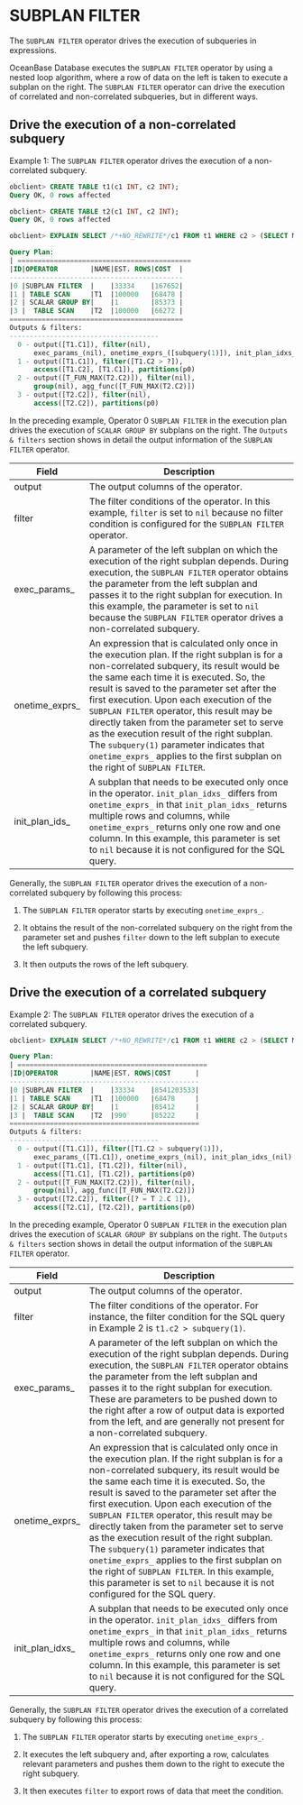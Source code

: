 # SUBPLAN FILTER

The `SUBPLAN FILTER` operator drives the execution of subqueries in expressions.

OceanBase Database executes the `SUBPLAN FILTER` operator by using a nested loop algorithm, where a row of data on the left is taken to execute a subplan on the right. The `SUBPLAN FILTER` operator can drive the execution of correlated and non-correlated subqueries, but in different ways.

## Drive the execution of a non-correlated subquery

Example 1: The `SUBPLAN FILTER` operator drives the execution of a non-correlated subquery.

```sql
obclient> CREATE TABLE t1(c1 INT, c2 INT);
Query OK, 0 rows affected

obclient> CREATE TABLE t2(c1 INT, c2 INT);
Query OK, 0 rows affected

obclient> EXPLAIN SELECT /*+NO_REWRITE*/c1 FROM t1 WHERE c2 > (SELECT MAX(c2) FROM t2);

Query Plan:
| ===========================================
|ID|OPERATOR        |NAME|EST. ROWS|COST  |
-------------------------------------------
|0 |SUBPLAN FILTER  |    |33334    |167652|
|1 | TABLE SCAN     |T1  |100000   |68478 |
|2 | SCALAR GROUP BY|    |1        |85373 |
|3 |  TABLE SCAN    |T2  |100000   |66272 |
===========================================
Outputs & filters:
-------------------------------------
  0 - output([T1.C1]), filter(nil),
      exec_params_(nil), onetime_exprs_([subquery(1)]), init_plan_idxs_(nil)
  1 - output([T1.C1]), filter([T1.C2 > ?]),
      access([T1.C2], [T1.C1]), partitions(p0)
  2 - output([T_FUN_MAX(T2.C2)]), filter(nil),
      group(nil), agg_func([T_FUN_MAX(T2.C2)])
  3 - output([T2.C2]), filter(nil),
      access([T2.C2]), partitions(p0)
```

In the preceding example, Operator 0 `SUBPLAN FILTER` in the execution plan drives the execution of `SCALAR GROUP BY` subplans on the right. The `Outputs & filters` section shows in detail the output information of the `SUBPLAN FILTER` operator.

| **Field** | **Description** |
|----------------|------------------------|
| output | The output columns of the operator.  |
| filter | The filter conditions of the operator. In this example, `filter` is set to `nil` because no filter condition is configured for the `SUBPLAN FILTER` operator.  |
| exec_params_ | A parameter of the left subplan on which the execution of the right subplan depends. During execution, the `SUBPLAN FILTER` operator obtains the parameter from the left subplan and passes it to the right subplan for execution. In this example, the parameter is set to `nil` because the `SUBPLAN FILTER` operator drives a non-correlated subquery.  |
| onetime_exprs_ | An expression that is calculated only once in the execution plan. If the right subplan is for a non-correlated subquery, its result would be the same each time it is executed. So, the result is saved to the parameter set after the first execution. Upon each execution of the `SUBPLAN FILTER` operator, this result may be directly taken from the parameter set to serve as the execution result of the right subplan. The `subquery(1)` parameter indicates that `onetime_exprs_` applies to the first subplan on the right of `SUBPLAN FILTER`.  |
| init_plan_ids_ | A subplan that needs to be executed only once in the operator. `init_plan_idxs_` differs from `onetime_exprs_` in that `init_plan_idxs_` returns multiple rows and columns, while `onetime_exprs_` returns only one row and one column. In this example, this parameter is set to `nil` because it is not configured for the SQL query.  |

Generally, the `SUBPLAN FILTER` operator drives the execution of a non-correlated subquery by following this process:

1. The `SUBPLAN FILTER` operator starts by executing `onetime_exprs_`.

2. It obtains the result of the non-correlated subquery on the right from the parameter set and pushes `filter` down to the left subplan to execute the left subquery.

3. It then outputs the rows of the left subquery.

## Drive the execution of a correlated subquery

Example 2: The `SUBPLAN FILTER` operator drives the execution of a correlated subquery.

```sql
obclient> EXPLAIN SELECT /*+NO_REWRITE*/c1 FROM t1 WHERE c2 > (SELECT MAX(c2) FROM t2 WHERE t1.c1=t2.c1);

Query Plan:
| ===============================================
|ID|OPERATOR        |NAME|EST. ROWS|COST      |
-----------------------------------------------
|0 |SUBPLAN FILTER  |    |33334    |8541203533|
|1 | TABLE SCAN     |T1  |100000   |68478     |
|2 | SCALAR GROUP BY|    |1        |85412     |
|3 |  TABLE SCAN    |T2  |990      |85222     |
===============================================
Outputs & filters:
-------------------------------------
  0 - output([T1.C1]), filter([T1.C2 > subquery(1)]),
      exec_params_([T1.C1]), onetime_exprs_(nil), init_plan_idxs_(nil)
  1 - output([T1.C1], [T1.C2]), filter(nil),
      access([T1.C1], [T1.C2]), partitions(p0)
  2 - output([T_FUN_MAX(T2.C2)]), filter(nil),
      group(nil), agg_func([T_FUN_MAX(T2.C2)])
  3 - output([T2.C2]), filter([? = T 2.C 1]),
      access([T2.C1], [T2.C2]), partitions(p0)
```

In the preceding example, Operator 0 `SUBPLAN FILTER` in the execution plan drives the execution of `SCALAR GROUP BY` subplans on the right. The `Outputs & filters` section shows in detail the output information of the `SUBPLAN FILTER` operator.

| **Field** | **Description** |
|-----------------|------------------------|
| output | The output columns of the operator.  |
| filter | The filter conditions of the operator. For instance, the filter condition for the SQL query in Example 2 is `t1.c2 > subquery(1)`.  |
| exec_params_ | A parameter of the left subplan on which the execution of the right subplan depends. During execution, the `SUBPLAN FILTER` operator obtains the parameter from the left subplan and passes it to the right subplan for execution. These are parameters to be pushed down to the right after a row of output data is exported from the left, and are generally not present for a non-correlated subquery.  |
| onetime_exprs_ | An expression that is calculated only once in the execution plan. If the right subplan is for a non-correlated subquery, its result would be the same each time it is executed. So, the result is saved to the parameter set after the first execution. Upon each execution of the `SUBPLAN FILTER` operator, this result may be directly taken from the parameter set to serve as the execution result of the right subplan. The `subquery(1)` parameter indicates that `onetime_exprs_` applies to the first subplan on the right of `SUBPLAN FILTER`. In this example, this parameter is set to `nil` because it is not configured for the SQL query.  |
| init_plan_idxs_ | A subplan that needs to be executed only once in the operator. `init_plan_idxs_` differs from `onetime_exprs_` in that `init_plan_idxs_` returns multiple rows and columns, while `onetime_exprs_` returns only one row and one column. In this example, this parameter is set to `nil` because it is not configured for the SQL query.  |

Generally, the `SUBPLAN FILTER` operator drives the execution of a correlated subquery by following this process:

1. The `SUBPLAN FILTER` operator starts by executing `onetime_exprs_`.

2. It executes the left subquery and, after exporting a row, calculates relevant parameters and pushes them down to the right to execute the right subquery.

3. It then executes `filter` to export rows of data that meet the condition.
